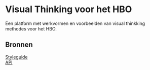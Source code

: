 # Visual Thinking voor het HBO

Een platform met werkvormen en voorbeelden van visual thinkking methodes voor het HBO.

## Bronnen

[Styleguide]()  
[API]()
